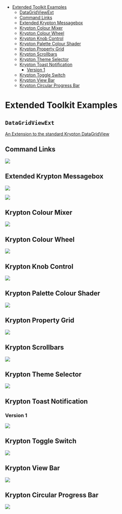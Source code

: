 <!-- Start Document Outline -->

* [Extended Toolkit Examples](#extended-toolkit-examples)
	* [DataGridViewExt](#datagridviewext)
	* [Command Links](#command-links)
	* [Extended Krypton Messagebox](#extended-krypton-messagebox)
	* [Krypton Colour Mixer](#krypton-colour-mixer)
	* [Krypton Colour Wheel](#krypton-colour-wheel)
	* [Krypton Knob Control](#krypton-knob-control)
	* [Krypton Palette Colour Shader](#krypton-palette-colour-shader)
	* [Krypton Property Grid](#krypton-property-grid)
	* [Krypton Scrollbars](#krypton-scrollbars)
	* [Krypton Theme Selector](#krypton-theme-selector)
	* [Krypton Toast Notification](#krypton-toast-notification)
		* [Version 1](#version-1)
	* [Krypton Toggle Switch](#krypton-toggle-switch)
	* [Krypton View Bar](#krypton-view-bar)
	* [Krypton Circular Progress Bar](#krypton-circular-progress-bar)

<!-- End Document Outline -->
# Extended Toolkit Examples
<!-- Following Are the new docs -->


## `DataGridViewExt`
[An Extension to the standard Krypton DataGridView](https://github.com/Krypton-Suite/Extended-Toolkit/tree/version-next/Source/Krypton%20Toolkit/Main/Krypton.Toolkit.Suite.Extended.DataGridViewExt)



















<!-- Following need to be done -->
## Command Links

![](https://github.com/Krypton-Suite/Extended-Toolkit/blob/master/Assets/Examples/CommandLinks.png)

## Extended Krypton Messagebox

![](https://github.com/Krypton-Suite/Extended-Toolkit/blob/master/Assets/Examples/ExtendedKryptonMessageBox1.png)

![](https://github.com/Krypton-Suite/Extended-Toolkit/blob/master/Assets/Examples/ExtendedKryptonMessageBox2.png)

## Krypton Colour Mixer

![](https://github.com/Krypton-Suite/Extended-Toolkit/blob/master/Assets/Examples/KryptonColourMixer.png)

## Krypton Colour Wheel

![](https://github.com/Krypton-Suite/Extended-Toolkit/blob/master/Assets/Examples/KryptonColourWheel.png)

## Krypton Knob Control

![](https://github.com/Krypton-Suite/Extended-Toolkit/blob/master/Assets/Examples/KryptonKnobControl.png)

## Krypton Palette Colour Shader

![](https://github.com/Krypton-Suite/Extended-Toolkit/blob/master/Assets/Examples/KryptonPaletteColourShader.png)

## Krypton Property Grid

![](https://github.com/Krypton-Suite/Extended-Toolkit/blob/master/Assets/Examples/KryptonPropertyGrid.png)

## Krypton Scrollbars

![](https://github.com/Krypton-Suite/Extended-Toolkit/blob/master/Assets/Examples/KryptonScrollBars.png)

## Krypton Theme Selector

![](https://github.com/Krypton-Suite/Extended-Toolkit/blob/master/Assets/Examples/KryptonThemeSelector.png)

## Krypton Toast Notification

### Version 1

![](https://github.com/Krypton-Suite/Extended-Toolkit/blob/master/Assets/Examples/KryptonToastNotificationV1.png)

## Krypton Toggle Switch

![](https://github.com/Krypton-Suite/Extended-Toolkit/blob/master/Assets/Examples/KryptonToggleSwitch.png)

## Krypton View Bar

![](https://github.com/Krypton-Suite/Extended-Toolkit/blob/master/Assets/Examples/KryptonViewBar.png)

## Krypton Circular Progress Bar

![](https://github.com/Krypton-Suite/Extended-Toolkit/blob/master/Assets/Examples/CircularProgressBar.png)